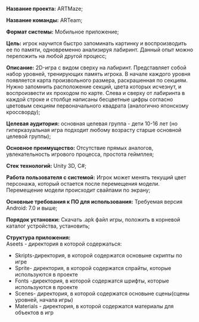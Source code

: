 **Название проекта:** ARTMaze;

**Название команды:** ARTeam;

**Формат системы:** Мобильное приложение;

**Цель:** игрок научится быстро запоминать картинку и воспроизводить ее по памяти, одновременно анализируя лабиринт.
Данный опыт можно переложить на любой другой процесс;

**Описание:** 2D-игра с видом сверху на лабиринт. Представляет собой набор уровней, тренирующих память игрока.
В начале каждого уровня появляется карта произвольного размера, раскрашенная по секциям. Нужно запомнить расположение секций,
цвета которых исчезнут, и воcпроизвести их проходом по карте. Слева и сверху от лабиринта в каждой строке и столбце написаны
бесцветные цифры согласно цветовым секциям первоначального квадрата (аналогично японскому кроссворду);

**Целевая аудитория:** основная целевая группа - дети 10-16 лет (но гиперказуальная игра подходит любому возрасту старше основной целевой группы);

**Основное преимущество:** Отсутствие прямых аналогов, увлекательность игрового процесса, простота геймплея;

**Стек технологий:** Unity 3D, C#;

**Работа пользователя с системой:** Игрок может менять текущий цвет персонажа, который остается после перемещения модели.
Перемещение модели происходит свайпами по экрану;

**Основные требования к ПО для использования:** Требуемая версия Android: 7.0 и выше;

**Порядок установки:** Скачать .apk файл игры, положить в корневой каталог устройства, установить;

**Структура приложения:**\
Aseets - директория в которой содержаться:
* Skripts-директория, в которой содержатся основыне скрипты по игре
* Sprite- директория, в которой содержатся спрайты, которые используются в проекте
* Fonts -директория, в которой содержатся шрифты, которые используются в проекте
* Scenes- директория, в которой содержатся основыне сцены(сцены уровней, начала игры)
* Materials - директория, в которой содержатся материалы для объектов в игр
